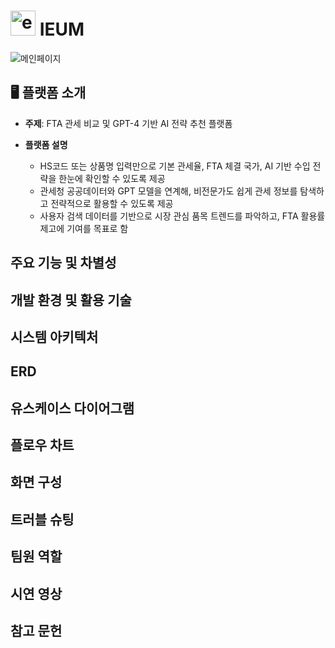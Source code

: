 # <img src="https://github.com/user-attachments/assets/3d0946f7-1a9d-4551-bd2f-e2ecae1feba1" alt="example image" width="40"> IEUM
 
![메인페이지](https://github.com/user-attachments/assets/707fb2fd-3776-4930-a763-a0f67daf81c1)


## 🖥 플랫폼 소개

- **주제**: FTA 관세 비교 및 GPT-4 기반 AI 전략 추천 플랫폼

- **플랫폼 설명**
  - HS코드 또는 상품명 입력만으로 기본 관세율, FTA 체결 국가, AI 기반 수입 전략을 한눈에 확인할 수 있도록 제공
  - 관세청 공공데이터와 GPT 모델을 연계해, 비전문가도 쉽게 관세 정보를 탐색하고 전략적으로 활용할 수 있도록 제공
  - 사용자 검색 데이터를 기반으로 시장 관심 품목 트렌드를 파악하고, FTA 활용률 제고에 기여를 목표로 함


## 주요 기능 및 차별성

## 개발 환경 및 활용 기술
## 시스템 아키텍처
## ERD
## 유스케이스 다이어그램
## 플로우 차트
## 화면 구성
## 트러블 슈팅
## 팀원 역할
## 시연 영상
## 참고 문헌 
